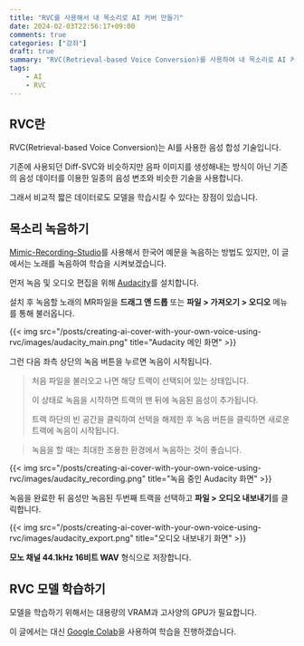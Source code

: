 ```yaml
---
title: "RVC를 사용해서 내 목소리로 AI 커버 만들기"
date: 2024-02-03T22:56:17+09:00
comments: true
categories: ["강좌"]
draft: true
summary: "RVC(Retrieval-based Voice Conversion)를 사용하여 내 목소리로 AI 커버를 만들어보자."
tags:
    - AI
    - RVC
---
```


## RVC란

RVC(Retrieval-based Voice Conversion)는 AI를 사용한 음성 합성 기술입니다.

기존에 사용되던 Diff-SVC와 비슷하지만 음파 이미지를 생성해내는 방식이 아닌 기존의 음성 데이터를 이용한 일종의 음성 변조와 비슷한 기술을 사용합니다.

그래서 비교적 짧은 데이터로도 모델을 학습시킬 수 있다는 장점이 있습니다.

## 목소리 녹음하기

[Mimic-Recording-Studio](https://github.com/MycroftAI/mimic-recording-studio)를 사용해서 한국어 예문을 녹음하는 방법도 있지만, 이 글에서는 노래를 녹음하여 학습을 시켜보겠습니다.

먼저 녹음 및 오디오 편집을 위해 [Audacity](https://www.audacityteam.org/)를 설치합니다.

설치 후 녹음할 노래의 MR파일을 **드래그 앤 드롭** 또는 **파일 > 가져오기 > 오디오** 메뉴를 통해 불러옵니다.

{{< img src="/posts/creating-ai-cover-with-your-own-voice-using-rvc/images/audacity_main.png" title="Audacity 메인 화면" >}}

그런 다음 좌측 상단의 녹음 버튼을 누르면 녹음이 시작됩니다.

> 처음 파일을 불러오고 나면 해당 트랙이 선택되어 있는 상태입니다.
>
> 이 상태로 녹음을 시작하면 트랙의 맨 뒤에 녹음된 음성이 추가됩니다.
>
> 트랙 하단의 빈 공간을 클릭하여 선택을 해제한 후 녹음 버튼을 클릭하면 새로운 트랙에 녹음이 시작됩니다.

> 녹음을 할 때는 최대한 조용한 환경에서 녹음하는 것이 좋습니다.

{{< img src="/posts/creating-ai-cover-with-your-own-voice-using-rvc/images/audacity_recording.png" title="녹음 중인 Audacity 화면" >}}

녹음을 완료한 뒤 음성만 녹음된 두번째 트랙을 선택하고 **파일 > 오디오 내보내기**를 클릭합니다.

{{< img src="/posts/creating-ai-cover-with-your-own-voice-using-rvc/images/audacity_export.png" title="오디오 내보내기 화면" >}}

**모노 채널 44.1kHz 16비트 WAV** 형식으로 저장합니다.

## RVC 모델 학습하기

모델을 학습하기 위해서는 대용량의 VRAM과 고사양의 GPU가 필요합니다.

이 글에서는 대신 [Google Colab](https://colab.research.google.com/)을 사용하여 학습을 진행하겠습니다.
